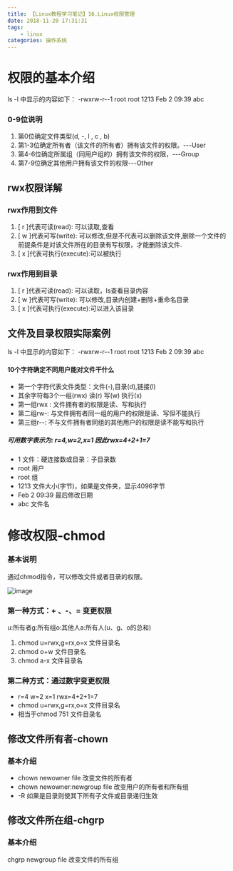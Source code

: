 ```yaml
---
title: 【Linux教程学习笔记】16.Linux权限管理
date: 2018-11-20 17:31:31
tags: 
	- linux
categories: 操作系统
---
```

# 权限的基本介绍
ls -l 中显示的内容如下：
-rwxrw-r--1 root root 1213 Feb 2 09:39 abc
### 0-9位说明
1) 第0位确定文件类型(d, -, l , c , b)
2) 第1-3位确定所有者（该文件的所有者）拥有该文件的权限。---User
3) 第4-6位确定所属组（同用户组的）拥有该文件的权限，---Group
4) 第7-9位确定其他用户拥有该文件的权限---Other
## rwx权限详解
### rwx作用到文件
1) [ r ]代表可读(read): 可以读取,查看
2) [ w ]代表可写(write): 可以修改,但是不代表可以删除该文件,删除一个文件的前提条件是对该文件所在的目录有写权限，才能删除该文件.
3) [ x ]代表可执行(execute):可以被执行
### rwx作用到目录
1) [ r ]代表可读(read): 可以读取，ls查看目录内容
2) [ w ]代表可写(write): 可以修改,目录内创建+删除+重命名目录
3) [ x ]代表可执行(execute):可以进入该目录
## 文件及目录权限实际案例
ls -l 中显示的内容如下：
-rwxrw-r--1 root root 1213 Feb 2 09:39 abc
#### 10个字符确定不同用户能对文件干什么
- 第一个字符代表文件类型：文件(-),目录(d),链接(l)
- 其余字符每3个一组(rwx) 读(r) 写(w) 执行(x)
- 第一组rwx : 文件拥有者的权限是读、写和执行
- 第二组rw-: 与文件拥有者同一组的用户的权限是读、写但不能执行
- 第三组r--: 不与文件拥有者同组的其他用户的权限是读不能写和执行
##### 可用数字表示为: r=4,w=2,x=1 因此rwx=4+2+1=7
- 1 文件：硬连接数或目录：子目录数
- root 用户
- root 组
- 1213 文件大小(字节)，如果是文件夹，显示4096字节
- Feb 2 09:39 最后修改日期
- abc 文件名
# 修改权限-chmod
### 基本说明
通过chmod指令，可以修改文件或者目录的权限。

![image](http://image.damienzhong.com/linux%E6%9D%83%E9%99%90.png)
### 第一种方式：+ 、-、= 变更权限
u:所有者g:所有组o:其他人a:所有人(u、g、o的总和)
1) chmod u=rwx,g=rx,o=x 文件目录名
2) chmod o+w 文件目录名
3) chmod a-x 文件目录名
### 第二种方式：通过数字变更权限
- r=4 w=2 x=1 rwx=4+2+1=7
- chmod u=rwx,g=rx,o=x 文件目录名
- 相当于chmod 751 文件目录名
## 修改文件所有者-chown
### 基本介绍
- chown newowner file 改变文件的所有者
- chown newowner:newgroup file 改变用户的所有者和所有组
- -R 如果是目录则使其下所有子文件或目录递归生效
## 修改文件所在组-chgrp
### 基本介绍
chgrp newgroup file 改变文件的所有组